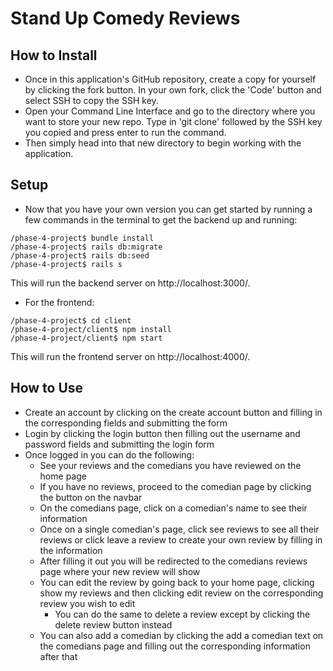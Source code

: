 # Stand Up Comedy Reviews

## How to Install
- Once in this application's GitHub repository, create a copy for yourself by clicking the fork button. In your own fork, click the 'Code' button and select SSH to copy the SSH key.
- Open your Command Line Interface and go to the directory where you want to store your new repo. Type in 'git clone' followed by the SSH key you copied and press enter to run the command.
- Then simply head into that new directory to begin working with the application.

## Setup

- Now that you have your own version you can get started by running a few commands in the terminal to get the backend up and running:

```
/phase-4-project$ bundle install 
/phase-4-project$ rails db:migrate
/phase-4-project$ rails db:seed
/phase-4-project$ rails s  
```

This will run the backend server on http://localhost:3000/.

- For the frontend:

```
/phase-4-project$ cd client
/phase-4-project/client$ npm install
/phase-4-project/client$ npm start
```

This will run the frontend server on http://localhost:4000/.

## How to Use
- Create an account by clicking on the create account button and filling in the corresponding fields and submitting the form
- Login by clicking the login button then filling out the username and password fields and submitting the login form
- Once logged in you can do the following:
  - See your reviews and the comedians you have reviewed on the home page
  - If you have no reviews, proceed to the comedian page by clicking the button on the navbar
  - On the comedians page, click on a comedian's name to see their information
  - Once on a single comedian's page, click see reviews to see all their reviews or click leave a review to create your own review by filling in the information
  - After filling it out you will be redirected to the comedians reviews page where your new review will show
  - You can edit the review by going back to your home page, clicking show my reviews and then clicking edit review on the corresponding review you wish to edit
    - You can do the same to delete a review except by clicking the delete review button instead
  - You can also add a comedian by clicking the add a comedian text on the comedians page and filling out the corresponding information after that
